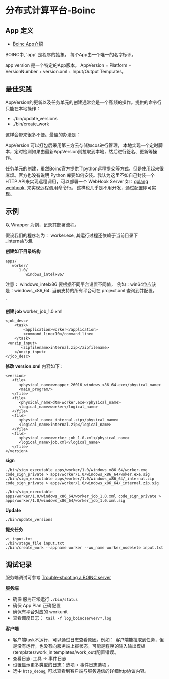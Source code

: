 # 分布式计算平台-Boinc 


## App 定义

- [Boinc App介绍](https://github.com/BOINC/boinc/wiki/BOINC-apps-(introduction))

BOINC中, 'app' 是程序的抽象， 每个App由一个唯一的名字标识。

app version 是一个特定的App版本。 AppVersion = Platform + VersionNumber + version.xml + Input/Output Templates。

## 最佳实践

AppVersion的更新以及任务单元的创建通常会是一个高频的操作。提供的命令行只能在本地操作：

- ./bin/update_versions
- ./bin/create_work

这样会带来很多不便。最佳的办法是：

AppVersion 可以打包后采用第三方云存储如cos进行管理， 本地实现一个定时脚本，定时检测如果由最新AppVersion则拉取到本地，然后进行签名、更新等操作。

任务单元的创建，虽然Boinc官方提供了python远程提交等方式，但是使用起来很麻烦。官方也没有说明 Python 库要如何安装。我认为这里不如自己封装一个HTTP API来实现远程调用，可以部署一个 WebHook Server 如：[golang webhook](https://github.com/adnanh/webhook), 来实现远程调用命令行。
这样也几乎是不用开发，通过配置即可实现。


## 示例

以 Wrapper 为例，记录其部署流程。

假设我们的程序名为： worker.exe, 其运行过程还依赖于当前目录下 _internal/*.dll. 

**创建如下目录结构**

```
apps/
   worker/
      1.0/
         windows_intelx86/
```
注意： windows_intelx86 要根据不同平台设置不同值， 例如：win64位应该是：windows_x86_64. 当前支持的所有平台可在 project.xml 查询到并配置。

`

**创建 job**
worker_job_1.0.xml

```
<job_desc>
    <task>
        <application>worker</application>
        <command_line>10</command_line>
    </task>
 <unzip_input>
       <zipfilename>internal.zip</zipfilename>
    </unzip_input>
</job_desc>
```

**修改 version.xml**
内容如下：
```
<version>
   <file>
      <physical_name>wrapper_26016_windows_x86_64.exe</physical_name>
      <main_program/>
   </file>
   <file>
      <physical_name>dtm-worker.exe</physical_name>
      <logical_name>worker</logical_name>
   </file>
   <file>
      <physical_name>_internal.zip</physical_name>
      <logical_name>internal.zip</logical_name>
   </file>
   <file>
      <physical_name>worker_job_1.0.xml</physical_name>
      <logical_name>job.xml</logical_name>
   </file>
</version>
```

**sign**

```
./bin/sign_executable apps/worker/1.0/windows_x86_64/worker.exe code_sign_private > apps/worker/1.0/windows_x86_64/woker.exe.sig
./bin/sign_executable apps/worker/1.0/windows_x86_64/_internal.zip code_sign_private > apps/worker/1.0/windows_x86_64/_internal.zip.sig

./bin/sign_executable apps/worker/1.0/windows_x86_64/worker_job_1.0.xml code_sign_private > apps/worker/1.0/windows_x86_64/worker_job_1.0.xml.sig
```

**Update**

```
./bin/update_versions
```

**提交任务**

```
vi input.txt
./bin/stage_file input.txt
./bin/create_work --appname worker --wu_name worker_nodelete input.txt
```

## 调试记录

服务端调试可参考 [Trouble-shooting a BOINC server](https://boinc.berkeley.edu/trac/wiki/ServerDebug)

**服务端**

- 确保 服务正常运行 `./bin/status`
- 确保 App Plan 正确配置
- 确保有平台对应的 workunit
- 查看调度日志：` tail -f log_boincserver/*.log` 


**客户端**

- 客户端task不运行，可以通过日志查看原因。例如： 客户端能拉取到任务，但是没有运行，也没有向服务端上报状态，可能是程序的输入输出模板(templates/work_in  templates/work_out)配置错误。
- 查看日志: 工具 -> 事件日志
- 设置显示更多类型的日志：选项-> 事件日志选项 。 
- 选中 `http_debug`, 可以查看到客户端与服务通信的详细http协议内容。
